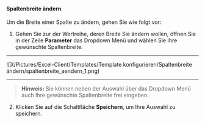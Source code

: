 #### Spaltenbreite ändern

Um die Breite einer Spalte zu ändern, gehen Sie wie folgt vor:  

1) Gehen Sie zur der Wertreihe, deren Breite Sie ändern wollen, öffnen Sie in der Zeile **Parameter** das Dropdown Menü und wählen Sie Ihre gewünschte Spaltenbreite.  

---
![](/Pictures/Excel-Client/Templates/Template konfigurieren/Spaltenbreite ändern/spaltenbreite_aendern_1.png)

---

> **Hinweis:** Sie können neben der Auswahl über das Dropdown Menü auch Ihre gewünschte Spaltenbreite frei eingeben. 

2) Klicken Sie auf die Schaltfläche **Speichern**, um Ihre Auswahl zu speichern.
